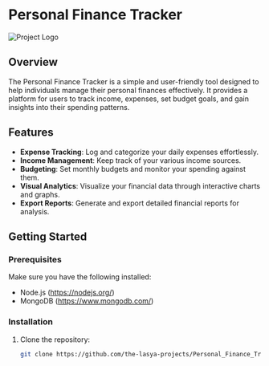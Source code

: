 # Personal Finance Tracker

![Project Logo](./images/logo.png)

## Overview

The Personal Finance Tracker is a simple and user-friendly tool designed to help individuals manage their personal finances effectively. It provides a platform for users to track income, expenses, set budget goals, and gain insights into their spending patterns.


## Features

- **Expense Tracking**: Log and categorize your daily expenses effortlessly.
- **Income Management**: Keep track of your various income sources.
- **Budgeting**: Set monthly budgets and monitor your spending against them.
- **Visual Analytics**: Visualize your financial data through interactive charts and graphs.
- **Export Reports**: Generate and export detailed financial reports for analysis.

## Getting Started

### Prerequisites

Make sure you have the following installed:

- Node.js (https://nodejs.org/)
- MongoDB (https://www.mongodb.com/)

### Installation

1. Clone the repository:

   ```bash
   git clone https://github.com/the-lasya-projects/Personal_Finance_Tracker.git
